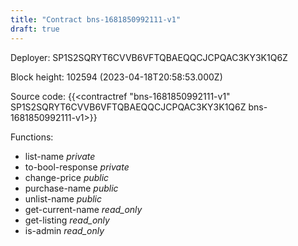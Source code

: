 ```yaml
---
title: "Contract bns-1681850992111-v1"
draft: true
---
```

Deployer: SP1S2SQRYT6CVVB6VFTQBAEQQCJCPQAC3KY3K1Q6Z


 



Block height: 102594 (2023-04-18T20:58:53.000Z)

Source code: {{<contractref "bns-1681850992111-v1" SP1S2SQRYT6CVVB6VFTQBAEQQCJCPQAC3KY3K1Q6Z bns-1681850992111-v1>}}

Functions:

* list-name _private_
* to-bool-response _private_
* change-price _public_
* purchase-name _public_
* unlist-name _public_
* get-current-name _read_only_
* get-listing _read_only_
* is-admin _read_only_
